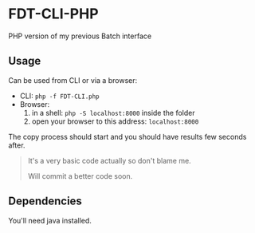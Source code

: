 # FDT-CLI-PHP
PHP version of my previous Batch interface

## Usage

Can be used from CLI or via a browser:

* CLI: `php -f FDT-CLI.php`
* Browser:
	1. in a shell: `php -S localhost:8000` inside the folder
	2. open your browser to this address: `localhost:8000`

The copy process should start and you should have results few seconds after.

> It's a very basic code actually so don't blame me.
>
> Will commit a better code soon.

## Dependencies

You'll need java installed.
